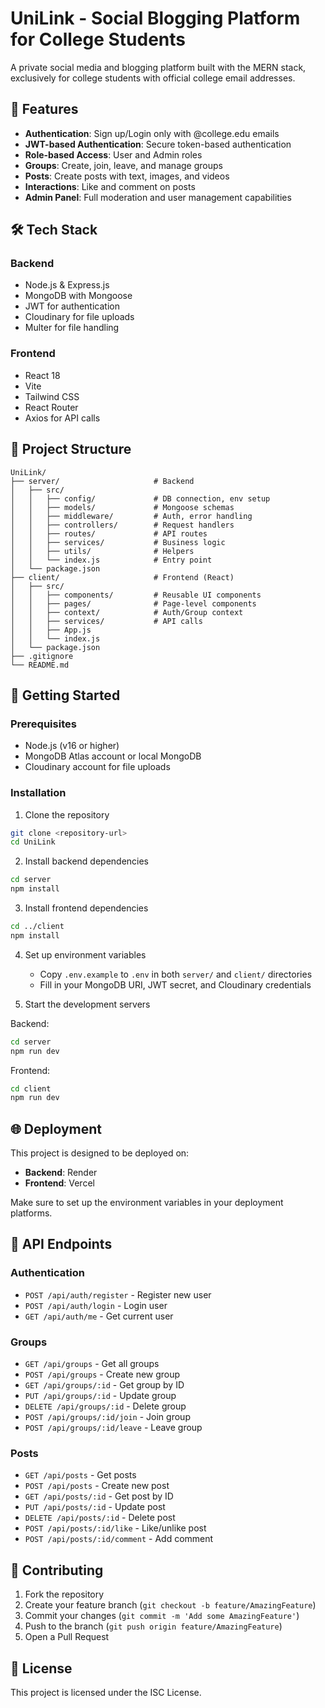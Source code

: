 # UniLink - Social Blogging Platform for College Students

A private social media and blogging platform built with the MERN stack, exclusively for college students with official college email addresses.

## 🚀 Features

- **Authentication**: Sign up/Login only with @college.edu emails
- **JWT-based Authentication**: Secure token-based authentication
- **Role-based Access**: User and Admin roles
- **Groups**: Create, join, leave, and manage groups
- **Posts**: Create posts with text, images, and videos
- **Interactions**: Like and comment on posts
- **Admin Panel**: Full moderation and user management capabilities

## 🛠 Tech Stack

### Backend
- Node.js & Express.js
- MongoDB with Mongoose
- JWT for authentication
- Cloudinary for file uploads
- Multer for file handling

### Frontend
- React 18
- Vite
- Tailwind CSS
- React Router
- Axios for API calls

## 📁 Project Structure

```
UniLink/
├── server/                     # Backend
│   ├── src/
│   │   ├── config/             # DB connection, env setup
│   │   ├── models/             # Mongoose schemas
│   │   ├── middleware/         # Auth, error handling
│   │   ├── controllers/        # Request handlers
│   │   ├── routes/             # API routes
│   │   ├── services/           # Business logic
│   │   ├── utils/              # Helpers
│   │   └── index.js            # Entry point
│   └── package.json
├── client/                     # Frontend (React)
│   ├── src/
│   │   ├── components/         # Reusable UI components
│   │   ├── pages/              # Page-level components
│   │   ├── context/            # Auth/Group context
│   │   ├── services/           # API calls
│   │   ├── App.js
│   │   └── index.js
│   └── package.json
├── .gitignore
└── README.md
```

## 🚀 Getting Started

### Prerequisites
- Node.js (v16 or higher)
- MongoDB Atlas account or local MongoDB
- Cloudinary account for file uploads

### Installation

1. Clone the repository
```bash
git clone <repository-url>
cd UniLink
```

2. Install backend dependencies
```bash
cd server
npm install
```

3. Install frontend dependencies
```bash
cd ../client
npm install
```

4. Set up environment variables
   - Copy `.env.example` to `.env` in both `server/` and `client/` directories
   - Fill in your MongoDB URI, JWT secret, and Cloudinary credentials

5. Start the development servers

Backend:
```bash
cd server
npm run dev
```

Frontend:
```bash
cd client
npm run dev
```

## 🌐 Deployment

This project is designed to be deployed on:
- **Backend**: Render
- **Frontend**: Vercel

Make sure to set up the environment variables in your deployment platforms.

## 📝 API Endpoints

### Authentication
- `POST /api/auth/register` - Register new user
- `POST /api/auth/login` - Login user
- `GET /api/auth/me` - Get current user

### Groups
- `GET /api/groups` - Get all groups
- `POST /api/groups` - Create new group
- `GET /api/groups/:id` - Get group by ID
- `PUT /api/groups/:id` - Update group
- `DELETE /api/groups/:id` - Delete group
- `POST /api/groups/:id/join` - Join group
- `POST /api/groups/:id/leave` - Leave group

### Posts
- `GET /api/posts` - Get posts
- `POST /api/posts` - Create new post
- `GET /api/posts/:id` - Get post by ID
- `PUT /api/posts/:id` - Update post
- `DELETE /api/posts/:id` - Delete post
- `POST /api/posts/:id/like` - Like/unlike post
- `POST /api/posts/:id/comment` - Add comment

## 🤝 Contributing

1. Fork the repository
2. Create your feature branch (`git checkout -b feature/AmazingFeature`)
3. Commit your changes (`git commit -m 'Add some AmazingFeature'`)
4. Push to the branch (`git push origin feature/AmazingFeature`)
5. Open a Pull Request

## 📄 License

This project is licensed under the ISC License.
